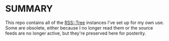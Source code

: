 # SUMMARY

This repo contains all of the [RSS::Tree](../rss-tree) instances I've
set up for my own use.  Some are obsolete, either because I no longer
read them or the source feeds are no longer active, but they're
preserved here for posterity.

